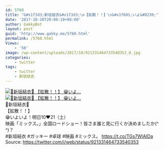```yaml
---
id: 5760
title: "&#x1f3d3;新垣結衣&#x1f3d3;\n【拡散！！】\n&#x1f601;いよ&#8230;"
date: '2017-10-20T20:00:10+08:00'
author: GakkyBot
layout: post
guid: 'http://www.gakky.me/5760.html'
permalink: /5760.html
Views:
    - '58'
image: /wp-content/uploads/2017/10/921331464733540353_0.jpg
categories:
    - twitter
tags:
    - twitter
    - 新垣结衣
---
```


[![🏓新垣結衣🏓
【拡散！！】
😁いよ...](http://www.yui-aragaki.org/wp-content/uploads/2017/10/921331464733540353_0.jpg)](http://www.yui-aragaki.org/wp-content/uploads/2017/10/921331464733540353_0.jpg)  
[![🏓新垣結衣🏓
【拡散！！】
😁いよ...](http://www.yui-aragaki.org/wp-content/uploads/2017/10/921331464733540353_1.jpg)](http://www.yui-aragaki.org/wp-content/uploads/2017/10/921331464733540353_1.jpg)  
🏓新垣結衣🏓  
【拡散！！】  
😁いよいよ！明日10❤︎21（土）  
映画「ミックス。」全国ロードショー！皆さま誰と見に行くか決めましたか(^ ^)？  
\#新垣結衣 #ガッキー #卓球 #映画 #ミックス。 https://t.co/TGs7WlAIDa  
Source: <https://twitter.com/i/web/status/921331464733540353>